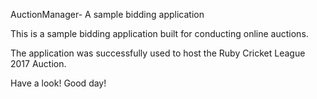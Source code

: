 AuctionManager- A sample bidding application

This is a sample bidding application built for conducting online auctions.

The application was successfully used to host the Ruby Cricket League 2017 Auction.

Have a look! Good day!
